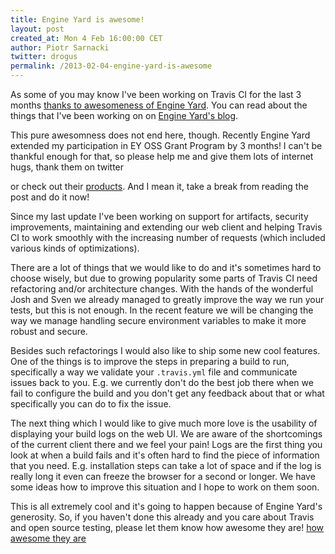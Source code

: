```yaml
---
title: Engine Yard is awesome!
layout: post
created_at: Mon 4 Feb 16:00:00 CET
author: Piotr Sarnacki
twitter: drogus
permalink: /2013-02-04-engine-yard-is-awesome
---
```


As some of you may know I've been working on Travis CI for the last 3 months
[thanks to awesomeness of Engine Yard](http://about.travis-ci.org/blog/2012-10-22-engine-yard-sponsors-piotr-sarnacki-to-work-on-travis/).
You can read about the things that I've been working on on
[Engine Yard's blog](http://blog.engineyard.com/2012/travis-ci?eymktci=70170000000hHEC).

This pure awesomness does not end here, though. Recently Engine Yard extended
my participation in EY OSS Grant Program by 3 months! I can't be thankful
enough for that, so please help me and give them lots of internet hugs, thank them on twitter
<a href="https://twitter.com/share" class="twitter-share-button" data-text="Thank you @engineyard!"></a>
<script>!function(d,s,id){var js,fjs=d.getElementsByTagName(s)[0];if(!d.getElementById(id)){js=d.createElement(s);js.id=id;js.src="//platform.twitter.com/widgets.js";fjs.parentNode.insertBefore(js,fjs);}}(document,"script","twitter-wjs");</script>
or check out their [products](https://www.engineyard.com/). And I mean it, take a break from
reading the post and do it now!

Since my last update I've been working on support for artifacts, security
improvements, maintaining and extending our web client and helping Travis CI to
work smoothly with the increasing number of requests (which included various
kinds of optimizations).

There are a lot of things that we would like to do and it's sometimes hard to
choose wisely, but due to growing popularity some parts of Travis CI need
refactoring and/or architecture changes. With the hands of the wonderful Josh
and Sven we already managed to greatly improve the way we run your tests, but
this is not enough. In the recent feature we will be changing the way we manage
handling secure environment variables to make it more robust and secure.

Besides such refactorings I would also like to ship some new cool features.
One of the things is to improve the steps in preparing a build to run, specifically a way
we validate your `.travis.yml` file and communicate issues back to you.  E.g.
we currently don't do the best job there when we fail to configure the build
and you don't get any feedback about that or what specifically you can do to
fix the issue.

The next thing which I would like to give much more love is the usability of
displaying your build logs on the web UI. We are aware of the shortcomings of
the current client there and we feel your pain! Logs are the first thing you
look at when a build fails and it's often hard to find the piece of information
that you need. E.g. installation steps can take a lot of space and if the log
is really long it even can freeze the browser for a second or longer. We have
some ideas how to improve this situation and I hope to work on them soon.

This is all extremely cool and it's going to happen because of Engine Yard's
generosity. So, if you haven't done this already and you care about Travis and
open source testing, please let them know how awesome they are!
 <a href="https://twitter.com/share" class="twitter-share-button" data-text="Thank you @engineyard!">how awesome they are</a>
<script>!function(d,s,id){var js,fjs=d.getElementsByTagName(s)[0];if(!d.getElementById(id)){js=d.createElement(s);js.id=id;js.src="//platform.twitter.com/widgets.js";fjs.parentNode.insertBefore(js,fjs);}}(document,"script","twitter-wjs");</script>

